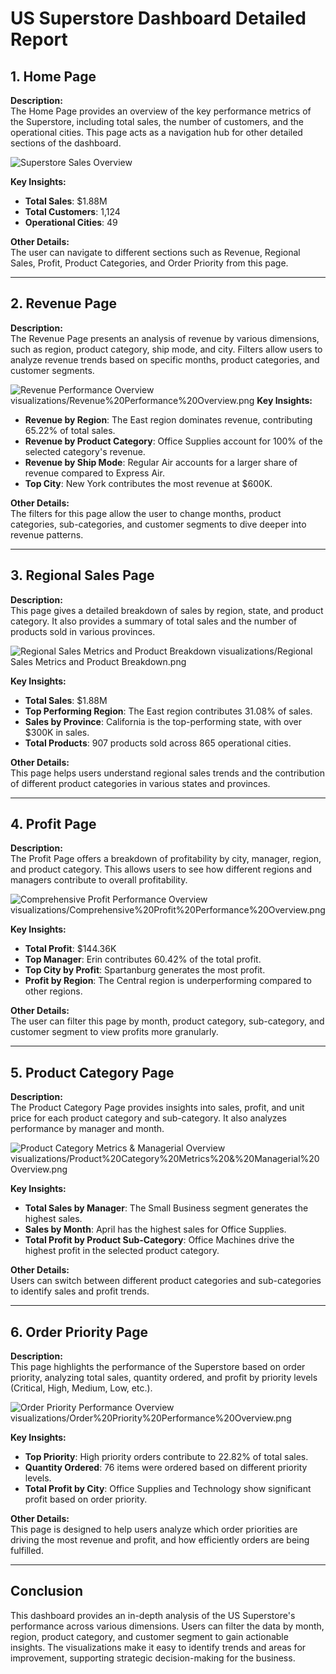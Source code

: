 
# US Superstore Dashboard Detailed Report

## 1. **Home Page**

**Description:**  
The Home Page provides an overview of the key performance metrics of the Superstore, including total sales, the number of customers, and the operational cities. This page acts as a navigation hub for other detailed sections of the dashboard.


![Superstore Sales Overview](./Superstore%20Sales%20Overview.png)


**Key Insights:**
- **Total Sales**: $1.88M
- **Total Customers**: 1,124
- **Operational Cities**: 49

**Other Details:**  
The user can navigate to different sections such as Revenue, Regional Sales, Profit, Product Categories, and Order Priority from this page.

---

## 2. **Revenue Page**

**Description:**  
The Revenue Page presents an analysis of revenue by various dimensions, such as region, product category, ship mode, and city. Filters allow users to analyze revenue trends based on specific months, product categories, and customer segments.

![Revenue Performance Overview](./Revenue%20Performance%20Overview.png)
visualizations/Revenue%20Performance%20Overview.png
**Key Insights:**
- **Revenue by Region**: The East region dominates revenue, contributing 65.22% of total sales.
- **Revenue by Product Category**: Office Supplies account for 100% of the selected category's revenue.
- **Revenue by Ship Mode**: Regular Air accounts for a larger share of revenue compared to Express Air.
- **Top City**: New York contributes the most revenue at $600K.

**Other Details:**  
The filters for this page allow the user to change months, product categories, sub-categories, and customer segments to dive deeper into revenue patterns.

---

## 3. **Regional Sales Page**

**Description:**  
This page gives a detailed breakdown of sales by region, state, and product category. It also provides a summary of total sales and the number of products sold in various provinces.

![Regional Sales Metrics and Product Breakdown](./Regional%20Sales%20Metrics%20and%20Product%20Breakdown.png)
visualizations/Regional Sales Metrics and Product Breakdown.png

**Key Insights:**
- **Total Sales**: $1.88M
- **Top Performing Region**: The East region contributes 31.08% of sales.
- **Sales by Province**: California is the top-performing state, with over $300K in sales.
- **Total Products**: 907 products sold across 865 operational cities.

**Other Details:**  
This page helps users understand regional sales trends and the contribution of different product categories in various states and provinces.

---

## 4. **Profit Page**

**Description:**  
The Profit Page offers a breakdown of profitability by city, manager, region, and product category. This allows users to see how different regions and managers contribute to overall profitability.

![Comprehensive Profit Performance Overview](./Comprehensive%20Profit%20Performance%20Overview.png)
visualizations/Comprehensive%20Profit%20Performance%20Overview.png

**Key Insights:**
- **Total Profit**: $144.36K
- **Top Manager**: Erin contributes 60.42% of the total profit.
- **Top City by Profit**: Spartanburg generates the most profit.
- **Profit by Region**: The Central region is underperforming compared to other regions.

**Other Details:**  
The user can filter this page by month, product category, sub-category, and customer segment to view profits more granularly.

---

## 5. **Product Category Page**

**Description:**  
The Product Category Page provides insights into sales, profit, and unit price for each product category and sub-category. It also analyzes performance by manager and month.

![Product Category Metrics & Managerial Overview](./Product%20Category%20Metrics%20&%20Managerial%20Overview.png)
visualizations/Product%20Category%20Metrics%20&%20Managerial%20Overview.png

**Key Insights:**
- **Total Sales by Manager**: The Small Business segment generates the highest sales.
- **Sales by Month**: April has the highest sales for Office Supplies.
- **Total Profit by Product Sub-Category**: Office Machines drive the highest profit in the selected product category.

**Other Details:**  
Users can switch between different product categories and sub-categories to identify sales and profit trends.

---

## 6. **Order Priority Page**

**Description:**  
This page highlights the performance of the Superstore based on order priority, analyzing total sales, quantity ordered, and profit by priority levels (Critical, High, Medium, Low, etc.).

![Order Priority Performance Overview](./Order%20Priority%20Performance%20Overview.png)
visualizations/Order%20Priority%20Performance%20Overview.png

**Key Insights:**
- **Top Priority**: High priority orders contribute to 22.82% of total sales.
- **Quantity Ordered**: 76 items were ordered based on different priority levels.
- **Total Profit by City**: Office Supplies and Technology show significant profit based on order priority.

**Other Details:**  
This page is designed to help users analyze which order priorities are driving the most revenue and profit, and how efficiently orders are being fulfilled.

---

## Conclusion

This dashboard provides an in-depth analysis of the US Superstore's performance across various dimensions. Users can filter the data by month, region, product category, and customer segment to gain actionable insights. The visualizations make it easy to identify trends and areas for improvement, supporting strategic decision-making for the business.

